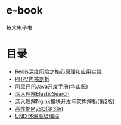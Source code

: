 # e-book

技术电子书

# 目录

- [Redis深度历险之核心原理和应用实践](https://yxhsea.github.io/e-book/Redis深度历险之核心原理和应用实践.pdf)
- [PHP7内核剖析](https://yxhsea.github.io/e-book/PHP7内核剖析.pdf)  
- [阿里巴巴Java开发手册(华山版)](https://yxhsea.github.io/e-book/阿里巴巴Java开发手册(华山版).pdf)
- [深入理解ElasticSearch](https://yxhsea.github.io/e-book/深入理解ElasticSearch.pdf)
- [深入理解Nginx模块开发与架构解析(第2版)](https://yxhsea.github.io/e-book/深入理解Nginx模块开发与架构解析(第2版).pdf)
- [高性能MySQ(第3版)](https://yxhsea.github.io/e-book/高性能MySQ(第3版).pdf)
- [UNIX环境高级编程](https://yxhsea.github.io/e-book/UNIX环境高级编程.pdf)
